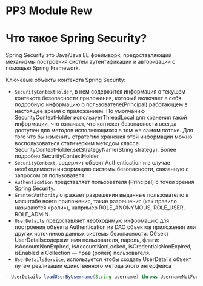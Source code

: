 # PP3 Module Rew
# Что такое Spring Security?
Spring Security это Java/Java EE фреймворк, предоставляющий механизмы построения систем аутентификации и авторизации с помощью Spring Framework.

 Ключевые объекты контекста Spring Security:
* `SecurityContextHolder`, в нем содержится информация о текущем контексте безопасности приложения, который включает в себя подробную информацию о пользователе(Principal) работающем в настоящее время с приложением. По умолчанию SecurityContextHolder используетThreadLocal для хранения такой информации, что означает, что контекст безопасности всегда доступен для методов исполняющихся в том же самом потоке. Для того что бы изменить стратегию хранения этой информации можно воспользоваться статическим методом класса SecurityContextHolder.setStrategyName(String strategy). Более подробно SecurityContextHolder
* `SecurityContext`, содержит объект Authentication и в случае необходимости информацию системы безопасности, связанную с запросом от пользователя.
* `Authentication` представляет пользователя (Principal) с точки зрения Spring Security.
* `GrantedAuthority` отражает разрешения выданные пользователю в масштабе всего приложения, такие разрешения (как правило называются «роли»), например ROLE_ANONYMOUS, ROLE_USER, ROLE_ADMIN.
* `UserDetails` предоставляет необходимую информацию для построения объекта Authentication из DAO объектов приложения или других источников данных системы безопасности. Объект UserDetailsсодержит имя пользователя, пароль, флаги: isAccountNonExpired, isAccountNonLocked, isCredentialsNonExpired, isEnabled и Collection — прав (ролей) пользователя.
* `UserDetailsService`, используется чтобы создать UserDetails объект путем реализации единственного метода этого интерфейса   
```java 
- UserDetails loadUserByUsername(String username) throws UsernameNotFoundException;
```

